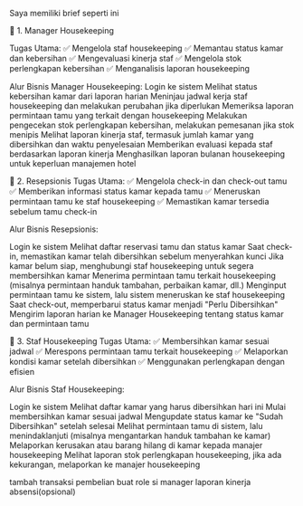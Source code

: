 Saya memiliki brief seperti ini

📌 1. Manager Housekeeping

Tugas Utama:
✅ Mengelola staf housekeeping
✅ Memantau status kamar dan kebersihan
✅ Mengevaluasi kinerja staf
✅ Mengelola stok perlengkapan kebersihan
✅ Menganalisis laporan housekeeping

Alur Bisnis Manager Housekeeping:
Login ke sistem
Melihat status kebersihan kamar dari laporan harian
Meninjau jadwal kerja staf housekeeping dan melakukan perubahan jika diperlukan
Memeriksa laporan permintaan tamu yang terkait dengan housekeeping
Melakukan pengecekan stok perlengkapan kebersihan, melakukan pemesanan jika stok menipis
Melihat laporan kinerja staf, termasuk jumlah kamar yang dibersihkan dan waktu penyelesaian
Memberikan evaluasi kepada staf berdasarkan laporan kinerja
Menghasilkan laporan bulanan housekeeping untuk keperluan manajemen hotel

📌 2. Resepsionis
Tugas Utama:
✅ Mengelola check-in dan check-out tamu
✅ Memberikan informasi status kamar kepada tamu
✅ Meneruskan permintaan tamu ke staf housekeeping
✅ Memastikan kamar tersedia sebelum tamu check-in

Alur Bisnis Resepsionis:

Login ke sistem
Melihat daftar reservasi tamu dan status kamar
Saat check-in, memastikan kamar telah dibersihkan sebelum menyerahkan kunci
Jika kamar belum siap, menghubungi staf housekeeping untuk segera membersihkan kamar
Menerima permintaan tamu terkait housekeeping (misalnya permintaan handuk tambahan, perbaikan kamar, dll.)
Menginput permintaan tamu ke sistem, lalu sistem meneruskan ke staf housekeeping
Saat check-out, memperbarui status kamar menjadi "Perlu Dibersihkan"
Mengirim laporan harian ke Manager Housekeeping tentang status kamar dan permintaan tamu

📌 3. Staf Housekeeping
Tugas Utama:
✅ Membersihkan kamar sesuai jadwal
✅ Merespons permintaan tamu terkait housekeeping
✅ Melaporkan kondisi kamar setelah dibersihkan
✅ Menggunakan perlengkapan dengan efisien

Alur Bisnis Staf Housekeeping:

Login ke sistem
Melihat daftar kamar yang harus dibersihkan hari ini
Mulai membersihkan kamar sesuai jadwal
Mengupdate status kamar ke "Sudah Dibersihkan" setelah selesai
Melihat permintaan tamu di sistem, lalu menindaklanjuti (misalnya mengantarkan handuk tambahan ke kamar)
Melaporkan kerusakan atau barang hilang di kamar kepada manajer housekeeping
Melihat laporan stok perlengkapan housekeeping, jika ada kekurangan, melaporkan ke manajer housekeeping

tambah transaksi pembelian buat role si manager
laporan kinerja
absensi(opsional)
